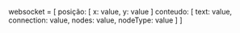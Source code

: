




websocket = [ 
    posição: [
        x: value,
        y: value
    ]
    conteudo: [
        text: value,
        connection: value,
        nodes: value,
        nodeType: value
    ]
]